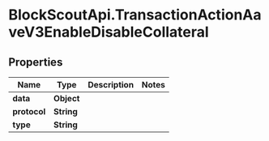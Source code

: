 # BlockScoutApi.TransactionActionAaveV3EnableDisableCollateral

## Properties
Name | Type | Description | Notes
------------ | ------------- | ------------- | -------------
**data** | **Object** |  | 
**protocol** | **String** |  | 
**type** | **String** |  | 
